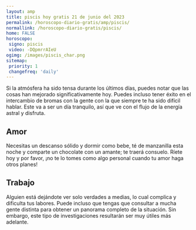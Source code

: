 ```yaml
---
layout: amp
title: piscis hoy gratis 21 de junio del 2023 
permalink: /horoscopo-diario-gratis/amp/piscis/
normallink: /horoscopo-diario-gratis/piscis/
home: FALSE
horoscopo:
 signo: piscis
 video: -DQpmrrAIeU
ogimg: /images/piscis_char.png
sitemap:
 priority: 1
 changefreq: 'daily'
---
```



Si la atmósfera ha sido tensa durante los últimos días, puedes notar que las cosas han mejorado significativamente hoy. Puedes incluso tener éxito en el intercambio de bromas con la gente con la que siempre te ha sido difícil hablar. Este va a ser un día tranquilo, así que ve con el flujo de la energía astral y disfruta.

## Amor

Necesitas un descanso sólido y dormir como bebe, té de manzanilla esta noche y comparte un chocolate con un amante; te traerá consuelo. Ríete hoy y por favor, ¡no te lo tomes como algo personal cuando tu amor haga otros planes!

## Trabajo

Alguien está dejándote ver solo verdades a medias, lo cual complica y dificulta tus labores. Puede incluso que tengas que consultar a mucha gente distinta para obtener un panorama completo de la situación. Sin embargo, este tipo de investigaciones resultarán ser muy útiles más adelante.
